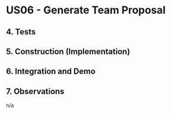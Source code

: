 # US06 - Generate Team Proposal

## 4. Tests

## 5. Construction (Implementation)

## 6. Integration and Demo

## 7. Observations

n/a
